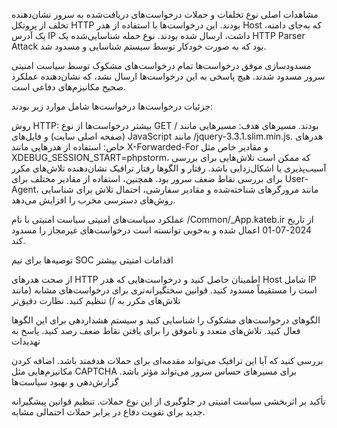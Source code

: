 مشاهدات اصلی
نوع تخلفات و حملات
درخواست‌های دریافت‌شده به سرور نشان‌دهنده تخلف از پروتکل HTTP بودند. این درخواست‌ها با استفاده از هدر Host که به‌جای دامنه، یک آدرس IP داشت، ارسال شده بودند. نوع حمله شناسایی‌شده یک HTTP Parser Attack بود که به صورت خودکار توسط سیستم شناسایی و مسدود شد.

مسدودسازی موفق درخواست‌ها
تمام درخواست‌های مشکوک توسط سیاست امنیتی سرور مسدود شدند. هیچ پاسخی به این درخواست‌ها ارسال نشد، که نشان‌دهنده عملکرد صحیح مکانیزم‌های دفاعی است.

جزئیات درخواست‌ها
درخواست‌ها شامل موارد زیر بودند:

روش HTTP: بیشتر درخواست‌ها از نوع GET بودند.
مسیرهای هدف: مسیرهایی مانند / (صفحه اصلی سایت) و فایل‌های JavaScript مانند /jquery-3.3.1.slim.min.js.
هدرهای خاص: استفاده از هدرهایی مانند X-Forwarded-For و مقادیر خاص مثل XDEBUG_SESSION_START=phpstorm، که ممکن است تلاش‌هایی برای بررسی آسیب‌پذیری یا اشکال‌زدایی باشد.
رفتار و الگوها
رفتار ترافیک نشان‌دهنده تلاش‌های مکرر برای بررسی نقاط ضعف سرور بود. همچنین، استفاده از مقادیر مختلف برای User-Agent، مانند مرورگرهای شناخته‌شده و مقادیر سفارشی، احتمال تلاش برای شناسایی روش‌های دسترسی مخرب را افزایش می‌دهد.

عملکرد سیاست‌های امنیتی
سیاست امنیتی با نام /Common/_App.kateb.ir از تاریخ 2024-07-01 اعمال شده و به‌خوبی توانسته است درخواست‌های غیرمجاز را مسدود کند.

توصیه‌ها برای تیم SOC
اقدامات امنیتی بیشتر

از صحت هدرهای HTTP اطمینان حاصل کنید و درخواست‌هایی که هدر Host شامل IP است را مستقیماً مسدود کنید.
قوانین سختگیرانه‌تری برای درخواست‌های مشابه (مانند تلاش‌های مکرر به /) تنظیم کنید.
نظارت دقیق‌تر

الگوهای درخواست‌های مشکوک را شناسایی کنید و سیستم هشداردهی برای این الگوها فعال کنید.
تلاش‌های متعدد و ناموفق را برای یافتن نقاط ضعف رصد کنید.
پاسخ به تهدیدات

بررسی کنید که آیا این ترافیک می‌تواند مقدمه‌ای برای حملات هدفمند باشد.
اضافه کردن مکانیزم‌هایی مثل CAPTCHA برای مسیرهای حساس سرور می‌تواند مؤثر باشد.
گزارش‌دهی و بهبود سیاست‌ها

تأکید بر اثربخشی سیاست امنیتی در جلوگیری از این نوع حملات.
تنظیم قوانین پیشگیرانه جدید برای تقویت دفاع در برابر حملات احتمالی مشابه.
